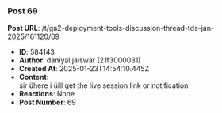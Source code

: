 ### Post 69
**Post URL**: /t/ga2-deployment-tools-discussion-thread-tds-jan-2025/161120/69
- **ID**: 584143
- **Author**: daniyal jaiswar (21f3000031)
- **Created At**: 2025-01-23T14:54:10.445Z
- **Content**:  
  sir ühere i üill get the live session link or notification
- **Reactions**: None
- **Post Number**: 69

